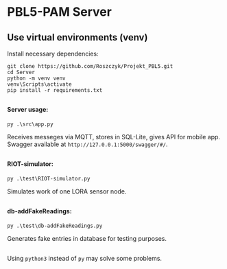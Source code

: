 # PBL5-PAM Server


## Use virtual environments (venv)
Install necessary dependencies:
```
git clone https://github.com/Roszczyk/Projekt_PBL5.git
cd Server
python -m venv venv
venv\Scripts\activate
pip install -r requirements.txt
```

##
#### Server usage:
```
py .\src\app.py
```
Receives messeges via MQTT, stores in SQL-Lite, gives API for mobile app.
Swagger available at ```http://127.0.0.1:5000/swagger/#/```.

##
#### RIOT-simulator:
```
py .\test\RIOT-simulator.py
```
Simulates work of one LORA sensor node.

##
#### db-addFakeReadings:
```
py .\test\db-addFakeReadings.py
```
Generates fake entries in database for testing purposes.


##
##
Using ```python3``` instead of ```py``` may solve some problems.
